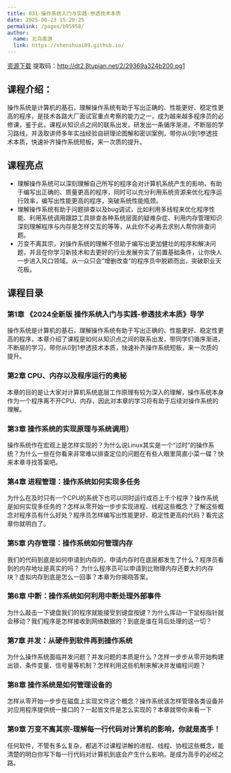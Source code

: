 ```yaml
---
title: 031-操作系统入门与实践-参透技术本质
date: 2025-06-23 15:29:25
permalink: /pages/b95958/
author: 
  name: 北鸟南游
  link: https://shenshuai89.github.io/
---
```

[资源下载](https://pan.baidu.com/s/1wfN-NCmf5TByOrWjsk1XWg) 提取码：http://dt2.8tupian.net/2/29369a324b200.pg1		

## 课程介绍：
操作系统是计算机的基石，理解操作系统有助于写出正确的、性能更好、稳定性更高的程序，是技术各路大厂面试官重点考察的能力之一，成为越来越多程序员的必修课，鉴于此，课程从知识点之间的联系出发，研发出一条循序渐进，不断层的学习路线，并汲取讲师多年实战经验自研理论图解和密训案例，带你从0到1参透技术本质，快速补齐操作系统短板，来一次质的提升。

## 课程亮点
- 理解操作系统可以深刻理解自己所写的程序会对计算机系统产生的影响，有助于编写出正确的、质量更高的程序，同时可以充分利用系统资源来优化程序运行效率，编写出性能更高的程序，突破系统性能瓶颈。
- 理解操作系统有助于问题排查以及bug调试，比如利用多线程来优化程序性能、利用系统调用跟踪工具排查各种系统层面的疑难杂症、利用内存管理知识深刻理解程序与内存是怎样交互的等等，从此你不必再去求别人帮你排查问题。
- 万变不离其宗，对操作系统的理解不但助于编写出更加健壮的程序和解决问题，并且在你学习新技术和去更好的行业发展夯实了前置基础条件，让你快人一步进入风口领域。从一众只会”增删改查“的程序员中脱颖而出，突破职业天花板。

## 课程目录

### 第1章 《2024全新版 操作系统入门与实践-参透技术本质》导学
操作系统是计算机的基石，理解操作系统有助于写出正确的、性能更好、稳定性更高的程序，本章介绍了课程是如何从知识点之间的联系出发，带同学们循序渐进，不断层的学习，带你从0到1参透技术本质，快速补齐操作系统短板，来一次质的提升。

### 第2章 CPU、内存以及程序运行的奥秘 
本章的目的是让大家对计算机系统底层工作原理有较为深入的理解，操作系统本身作为一个程序离不开CPU、内存，因此对本章的学习将有助于后续对操作系统的理解。

### 第3章 操作系统的实现原理与系统调用）
操作系统作在宏观上是怎样实现的？为什么说Linux其实是一个“过时”的操作系统？为什么一些在你看来非常难以排查定位的问题在有些人眼里简直小菜一碟？快来本章寻找答案吧。

### 第4章 进程管理：操作系统如何实现多任务
为什么在及时只有一个CPU的系统下也可以同时运行成百上千个程序？操作系统是如何实现多任务的？怎样从零开始一步步实现进程、线程这些概念？了解这些概念对程序员有什么好处？程序员怎样编写出性能更好、稳定性更高的代码？看完这章你就明白了。

### 第5章 内存管理：操作系统如何管理内存
我们的代码到底是如何申请到内存的，申请内存时在底层都发生了什么？程序员看到的内存地址是真实的吗？ 为什么程序员可以申请到比物理内存还要大的内存块？虚拟内存到底是怎么一回事？本章为你揭晓答案。

### 第6章 中断：操作系统如何利用中断处理外部事件
为什么敲击一下键盘我们的程序就能接受到键盘按键？为什么挥动一下鼠标指针就会移动？我们程序是怎样接收到网络数据的？到底是谁在背后处理的这一切？

### 第7章 并发：从硬件到软件再到操作系统
为什么操作系统面临并发问题？并发问题的本质是什么？怎样一步步从零开始构建出锁、条件变量、信号量等机制？怎样利用这些机制来解决并发编程问题？

### 第8章 操作系统是如何管理设备的
怎样从零开始一步步在磁盘上实现文件这个概念？操作系统该怎样管理各类设备并对应用程序提供统一接口的？一起皆文件是怎么实现的？本章就带你来看一下

### 第9章 万变不离其宗-理解每一行代码对计算机的影响，你就是高手！
任何软件，不管有多么复杂，都逃不过课程讲解的进程、线程、协程这些概念，能清楚的明白你写下每一行代码对计算机到底会产生什么影响，是成为高手的必经之路。
